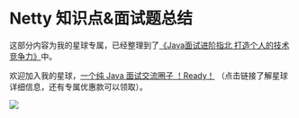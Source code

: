 # Netty 知识点&面试题总结

这部分内容为我的星球专属，已经整理到了[《Java面试进阶指北  打造个人的技术竞争力》](https://www.yuque.com/docs/share/f37fc804-bfe6-4b0d-b373-9c462188fec7?# )中。

欢迎加入我的星球，[一个纯 Java 面试交流圈子 ！Ready！](https://sourl.cn/e7ee87) （点击链接了解星球详细信息，还有专属优惠款可以领取）。

![](https://img-blog.csdnimg.cn/edc9fdecdfa644e98784a379f46c7a8b.png)